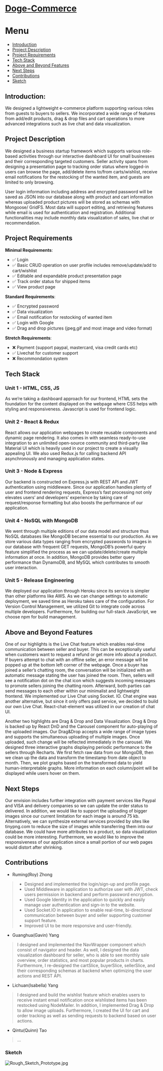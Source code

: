# [Doge-Commerce](https://dogecom.herokuapp.com)


# Menu
- [Introduction](#introduction)
- [Project Description](#project-description)
- [Project Requirements](#project-requirements)
- [Tech Stack](#tech-stack)
- [Above and Beyond Features](#above-and-beyond-features)
- [Next Steps](#next-steps)
- [Contributions](#contributions)
- [Sketch](#sketch)

## Introduction: 
We designed a lightweight e-commerce platform supporting various roles from guests to buyers to sellers. We incorporated a wide range of features from add/edit products, drag & drop files and cart operations to more advanced integrations such as live chat and data visualization.

## Project Description
We designed a business startup framework which supports various role-based activities through our interactive dashboard UI for small businesses and their corresponding targeted customers. Seller activity spans from designing a presentation page to tracking order status where logged-in users can browse the page, add/delete items to/from carts/wishlist, receive email notifications for the restocking of the wanted item, and guests are limited to only browsing.

User login information including address and encrypted password will be saved as JSON into our database along with product and cart information whereas uploaded product pictures will be stored as schemas with Mongoose/ GridFS. Most data will support editing, and retrieving features while email is used for authentication and registration. Additional functionalities may include monthly data visualization of sales, live chat or recommendation.

## Project Requirements
**Minimal Requirements**:
- ✅ Login
- ✅ Basic CRUD operation on user profile includes remove/update/add to cart/wishlist 
- ✅ Editable and expandable product presentation page 
- ✅ Track order status for shipped items
- ✅ View product page 

**Standard Requirements**:
- ✅ Encrypted password 
- ✅ Data visualization
- ✅ Email notification for restocking of wanted item
- ✅ Login with Google
- ✅ Drag and drop pictures (jpeg,gif and most image and video format)

**Stretch Requirements**:
- ❌ Payment (support paypal, mastercard, visa credit cards etc) 
- ✅ Livechat for customer support 
- ❌ Recommondation system 
## Tech Stack
  ### Unit 1 - HTML, CSS, JS
As we’re taking a dashboard approach for our frontend, HTML sets the foundation for the content displayed on the webpage where CSS helps with styling and responsiveness. Javascript is used for frontend logic.


  ### Unit 2 - React & Redux
React allows our application webpages to create reusable components and dynamic page rendering. It also comes in with seamless ready-to-use integration to an unlimited open-source community and third-party like Material UI which is heavily used in our project to create a visually appealing UI. We also used Redux.js for calling backend API asynchronously and managing application states. 

  ### Unit 3 - Node & Express
Our backend is constructed on Express.js with REST API and JWT authentication using middleware. Since our application handles plenty of user and frontend rendering requests, Express’s fast processing not only elevates users’ and developers’ experience by taking care of request/response formatting but also boosts the performance of our application. 

  ### Unit 4 - NoSQL with MongoDB
We went through multiple editions of our data model and structure thus NoSQL databases like MongoDB became essential to our production.  As we store various data types ranging from encrypted passwords to images in our database with frequent GET requests, MongoDB’s powerful query feature simplified the process as we can update/delete/create multiple information at once. In addition, MongoDB provides better query performance than DynamoDB, and MySQL which contributes to smooth user interaction.

  ### Unit 5 - Release Engineering
We deployed our application through Heroku since its service is simpler than other platforms like AWS. As we can change settings to automatic deployment, we saved time as Heroku takes care of the configuration. For Version Control Management, we utilized Git to integrate code across multiple developers. Furthermore, for building our full-stack JavaScript, we choose npm for build management. 
  
## Above and Beyond Features
One of our highlights is the Live Chat feature which enables real-time communication between seller and buyer. This can be exceptionally useful when customers want to request a refund or get more info about a product. If buyers attempt to chat with an offline seller, an error message will be popped up at the bottom left corner of the webpage. Once a buyer has joined a seller’s chatting room, the conversation will be initialized with an automatic message stating the user has joined the room. Then,  sellers will see a notification dot on the chat icon which suggests incoming messages to promote sellers joining the chatting room. Afterward, both parties can send messages to each other within our minimalist and lightweight frontend.
We implemented our Live Chat using Socket. IO. Chat engine was another alternative, but since it only offers paid service, we decided to build our own Live Chat.  React-chat-element was utilized in our creation of chat UI. 

Another two highlights are Drag & Drop and Data Visualization. Drag & Drop is backed up by React DnD and the Carousel component for auto-playing of the uploaded images. Our Drag&Drop accepts a wide range of image types and supports the simultaneous uploading of multiple images.  Once uploaded, such change will be reflected immediately in the carousel. We designed three interactive graphs displaying periodic performance to the sellers through Recharts. We first fetch raw data from our MongoDB, then we clean up the data and transform the timestamp from date object to month. Then, we plot graphs based on the transformed data to yield human-interpretable graphs. More information on each column/point will be displayed while users hover on them.

## Next Steps
Our envision includes further integration with payment services like Paypal and VISA and delivery companies so we can update the order status to delivered. In addition, we would like to support the uploading of bigger images since our current limitation for each image is around 75 kb. Alternatively, we can synthesize external services provided by sites like tinypng.com to reduce the size of images while transferring them into our database. We could have more attributes to a product, so data visualization could be more interesting. Furthermore, we would like to improve the responsiveness of our application since a small portion of our web pages would distort after shrinking. 
## Contributions
- Ruming(Roy) Zhong 
> - Designed and implemented the login/sign-up and profile page.
> - Used Middleware in application to authorize user with JWT, check users permission in backend and perform password encryption.
> - Used Google Identity in the application to quickly and easily manage user authentication and sign-in to the website.
> - Used Socket.IO in application to enable real-time, bi-directional communication between buyer and seller supporting customer support feature.
> - Improved UI to be more responsive and user-friendly.
- Guanghua(Gavin) Yang
> I designed and implemented the NavWrapper component which consist of navigator and header. As well, I designed the data visualization dashboard for seller, who is able to see monthly sale overview, order statistics, and most popular products in charts. Furthermore, I re-designed the cartSlice, buyerSlice, sellerSlice, and their corresponding schemas at backend when optimizing the user actions and REST API.
- Lichuan(Isabella) Yang
> I designed and build the wishlist feature which enables users to receive instant email notification once wishlisted items has been restocked using NodeMailer. In addition, I implemented Drag & Drop to allow image uploads. Furthermore, I created the UI for cart and order tracking as well as sending requests to backend based on user actions.
- Qintu(Quinn) Tao
> ...


### Sketch 
![Rough_Sketch_Prototype.jpg](./doc/Rough_Sketch_Prototype.jpg)

